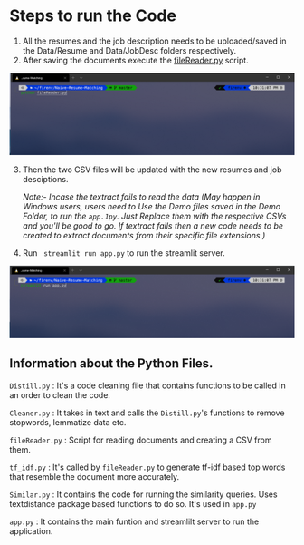 # Steps to run the Code

1. All the resumes and the job description needs to be uploaded/saved in the Data/Resume and Data/JobDesc folders respectively.
2. After saving the documents execute the [fileReader.py](fileReader.py) script.

![running the fileReader.py](Images/step1.png)

3. Then the two CSV files will be updated with the new resumes and job desciptions.

   _Note:- Incase the textract fails to read the data (May happen in Windows users, users need to Use the Demo files saved in the Demo Folder, to run the `app.1py`. Just Replace them with the respective CSVs and you'll be good to go. If textract fails then a new code needs to be created to extract documents from their specific file extensions.)_

4. Run ` streamlit run app.py` to run the streamlit server.

![running the app.py](Images/step2.png)

## Information about the Python Files.

`Distill.py` : It's a code cleaning file that contains functions to be called in an order to clean the code.

`Cleaner.py` : It takes in text and calls the `Distill.py`'s functions to remove stopwords, lemmatize data etc.

`fileReader.py` : Script for reading documents and creating a CSV from them.

`tf_idf.py` : It's called by `fileReader.py` to generate tf-idf based top words that resemble the document more accurately.

`Similar.py` : It contains the code for running the similarity queries. Uses textdistance package based functions to do so. It's used in `app.py`

`app.py` : It contains the main funtion and streamlilt server to run the application.
